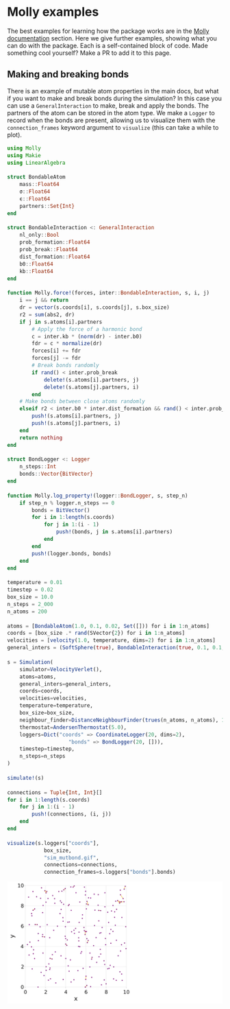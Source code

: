 # Molly examples

The best examples for learning how the package works are in the [Molly documentation](@ref) section.
Here we give further examples, showing what you can do with the package.
Each is a self-contained block of code.
Made something cool yourself?
Make a PR to add it to this page.

## Making and breaking bonds

There is an example of mutable atom properties in the main docs, but what if you want to make and break bonds during the simulation?
In this case you can use a `GeneralInteraction` to make, break and apply the bonds.
The partners of the atom can be stored in the atom type.
We make a `Logger` to record when the bonds are present, allowing us to visualize them with the `connection_frames` keyword argument to `visualize` (this can take a while to plot).
```julia
using Molly
using Makie
using LinearAlgebra

struct BondableAtom
    mass::Float64
    σ::Float64
    ϵ::Float64
    partners::Set{Int}
end

struct BondableInteraction <: GeneralInteraction
    nl_only::Bool
    prob_formation::Float64
    prob_break::Float64
    dist_formation::Float64
    b0::Float64
    kb::Float64
end

function Molly.force!(forces, inter::BondableInteraction, s, i, j)
    i == j && return
    dr = vector(s.coords[i], s.coords[j], s.box_size)
    r2 = sum(abs2, dr)
    if j in s.atoms[i].partners
        # Apply the force of a harmonic bond
        c = inter.kb * (norm(dr) - inter.b0)
        fdr = c * normalize(dr)
        forces[i] += fdr
        forces[j] -= fdr
        # Break bonds randomly
        if rand() < inter.prob_break
            delete!(s.atoms[i].partners, j)
            delete!(s.atoms[j].partners, i)
        end
    # Make bonds between close atoms randomly
    elseif r2 < inter.b0 * inter.dist_formation && rand() < inter.prob_formation
        push!(s.atoms[i].partners, j)
        push!(s.atoms[j].partners, i)
    end
    return nothing
end

struct BondLogger <: Logger
    n_steps::Int
    bonds::Vector{BitVector}
end

function Molly.log_property!(logger::BondLogger, s, step_n)
    if step_n % logger.n_steps == 0
        bonds = BitVector()
        for i in 1:length(s.coords)
            for j in 1:(i - 1)
                push!(bonds, j in s.atoms[i].partners)
            end
        end
        push!(logger.bonds, bonds)
    end
end

temperature = 0.01
timestep = 0.02
box_size = 10.0
n_steps = 2_000
n_atoms = 200

atoms = [BondableAtom(1.0, 0.1, 0.02, Set([])) for i in 1:n_atoms]
coords = [box_size .* rand(SVector{2}) for i in 1:n_atoms]
velocities = [velocity(1.0, temperature, dims=2) for i in 1:n_atoms]
general_inters = (SoftSphere(true), BondableInteraction(true, 0.1, 0.1, 1.1, 0.1, 2.0))

s = Simulation(
    simulator=VelocityVerlet(),
    atoms=atoms,
    general_inters=general_inters,
    coords=coords,
    velocities=velocities,
    temperature=temperature,
    box_size=box_size,
    neighbour_finder=DistanceNeighbourFinder(trues(n_atoms, n_atoms), 10, 2.0),
    thermostat=AndersenThermostat(5.0),
    loggers=Dict("coords" => CoordinateLogger(20, dims=2),
                    "bonds" => BondLogger(20, [])),
    timestep=timestep,
    n_steps=n_steps
)

simulate!(s)

connections = Tuple{Int, Int}[]
for i in 1:length(s.coords)
    for j in 1:(i - 1)
        push!(connections, (i, j))
    end
end

visualize(s.loggers["coords"],
            box_size,
            "sim_mutbond.gif",
            connections=connections,
            connection_frames=s.loggers["bonds"].bonds)
```
![Mutable bond simulation](images/sim_mutbond.gif)
